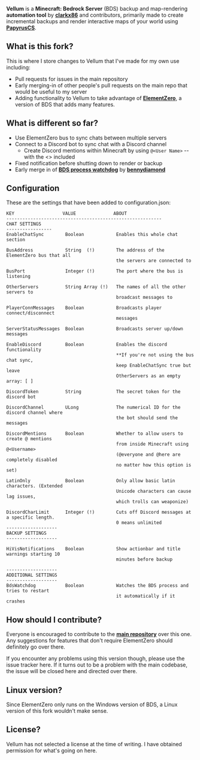 **Vellum** is a **Minecraft: Bedrock Server** (BDS) backup and map-rendering **automation tool** by [**clarkx86**](https://github.com/clarkx86) and contributors, primarily made to create incremental backups and render interactive maps of your world using [**PapyrusCS**](https://github.com/mjungnickel18/papyruscs).

## What is this fork?
This is where I store changes to Vellum that I've made for my own use including:
* Pull requests for issues in the main repository
* Early merging-in of other people's pull requests on the main repo that would be useful to my server
* Adding functionality to Vellum to take advantage of [**ElementZero**](https://github.com/Element-0/ElementZero), a version of BDS that adds many features.

## What is different so far?
* Use ElementZero bus to sync chats between multiple servers
* Connect to a Discord bot to sync chat with a Discord channel
  * Create Discord mentions within Minecraft by using `@<User Name>` -- with the <> included
* Fixed notification before shutting down to render or backup
* Early merge in of [**BDS process watchdog**](https://github.com/clarkx86/vellum/pull/10) by [**bennydiamond**](https://github.com/bennydiamond)

## Configuration 
These are the settings that have been added to configuration.json:
```
KEY                  VALUE              ABOUT
----------------------------------------------------------
CHAT SETTINGS
-----------------
EnableChatSync        Boolean            Enables this whole chat section

BusAddress            String  (!)        The address of the ElementZero bus that all
                                         the servers are connected to
                                      
BusPort               Integer (!)        The port where the bus is listening

OtherServers          String Array (!)   The names of all the other servers to
                                         broadcast messages to

PlayerConnMessages    Boolean            Broadcasts player connect/disconnect
                                         messages

ServerStatusMessages  Boolean            Broadcasts server up/down messages
                                      
EnableDiscord         Boolean            Enables the discord functionality
                                         **If you're not using the bus chat sync,
                                         keep EnableChatSync true but leave
                                         OtherServers as an empty array: [ ]
                                     
DiscordToken          String             The secret token for the discord bot

DiscordChannel        ULong              The numerical ID for the discord channel where
                                         the bot should send the messages

DiscordMentions       Boolean            Whether to allow users to create @ mentions
                                         from inside Minecraft using @<Username>
                                         (@everyone and @here are completely disabled
                                         no matter how this option is set)
                                         
LatinOnly             Boolean            Only allow basic latin characters. (Extended
                                         Unicode characters can cause lag issues,
                                         which trolls can weaponize)
                                         
DiscordCharLimit      Integer (!)        Cuts off Discord messages at a specific length.
                                         0 means unlimited
-------------------
BACKUP SETTINGS
-------------------

HiVisNotifications    Boolean            Show actionbar and title warnings starting 10
                                         minutes before backup

-------------------
ADDITIONAL SETTINGS
-------------------
BdsWatchdog           Boolean            Watches the BDS process and tries to restart
                                         it automatically if it crashes
```

## How should I contribute?
Everyone is encouraged to contribute to the [**main repository**](https://github.com/clarkx86/vellum) over this one.  Any suggestions for features that don't require ElementZero should definitely go over there.

If you encounter any problems using this version though, please use the issue tracker here. If it turns out to be a problem with the main codebase, the issue will be closed here and directed over there.

## Linux version?
Since ElementZero only runs on the Windows version of BDS, a Linux version of this fork wouldn't make sense.

## License?
Vellum has not selected a license at the time of writing.  I have obtained permission for what's going on here.

